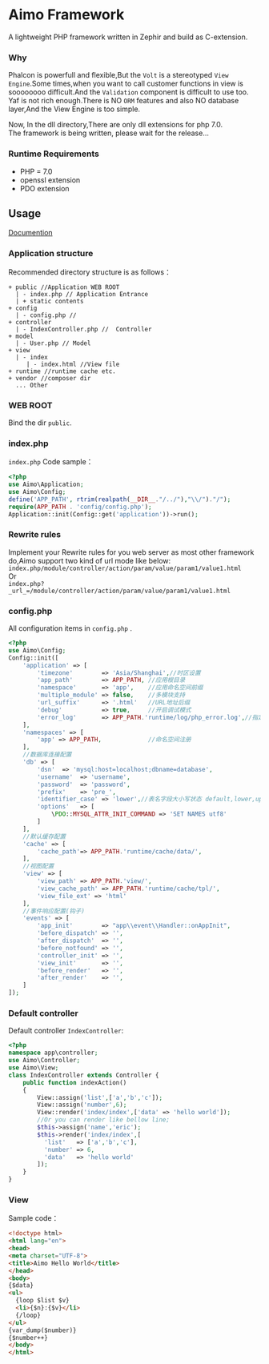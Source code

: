 # Aimo Framework
A lightweight PHP framework written in Zephir and build as C-extension.
### Why
Phalcon is powerfull and flexible,But the `Volt` is a stereotyped `View Engine`.Some times,when you want to call customer functions in view is soooooooo difficult.And the `Validation` component is difficult to use too.   
Yaf is not rich enough.There is NO `ORM` features and also NO database layer,And the View Engine is too simple.   

Now, In the dll directory,There are only dll extensions for php 7.0.   
The framework is being written, please wait for the release...

### Runtime Requirements
* PHP = 7.0
* openssl extension
* PDO extension

## Usage
[Documention](https://fonqing.github.io/Aimo/)
### Application structure
Recommended directory structure is as follows：
```
+ public //Application WEB ROOT
  | - index.php // Application Entrance
  | + static contents
+ config
  | - config.php // 
+ controller
  | - IndexController.php //  Controller
+ model
  | - User.php // Model
+ view    
  | - index   
     | - index.html //View file
+ runtime //runtime cache etc.
+ vendor //composer dir
  ... Other
```
### WEB ROOT
Bind the dir `public`.

### index.php 
`index.php` Code sample：

```php
<?php
use Aimo\Application;
use Aimo\Config;
define('APP_PATH', rtrim(realpath(__DIR__."/../"),"\\/")."/");
require(APP_PATH . 'config/config.php');
Application::init(Config::get('application'))->run();
```
### Rewrite rules

Implement your Rewrite rules for you web server as most other framework do,Aimo support two kind of url mode like below:    
`index.php/module/controller/action/param/value/param1/value1.html`   
Or    
`index.php?_url_=/module/controller/action/param/value/param1/value1.html`

### config.php
All configuration items in `config.php` .
```php
<?php
use Aimo\Config;
Config::init([
    'application' => [
        'timezone'        => 'Asia/Shanghai',//时区设置
        'app_path'        => APP_PATH, //应用根目录
        'namespace'       => 'app',    //应用命名空间前缀
        'multiple_module' => false,    //多模块支持
        'url_suffix'      => '.html'   //URL地址后缀
        'debug'           => true,     //开启调试模式
        'error_log'       => APP_PATH.'runtime/log/php_error.log',//指定脚本错误日志文件
    ],
    'namespaces' => [
        'app' => APP_PATH,             //命名空间注册
    ],
    //数据库连接配置
    'db' => [
        'dsn'  => 'mysql:host=localhost;dbname=database',
        'username'  => 'username',
        'password'  => 'password',
        'prefix'    => 'pre_',
        'identifier_case' => 'lower',//表名字段大小写状态 default,lower,upper
        'options'   => [
            \PDO::MYSQL_ATTR_INIT_COMMAND => 'SET NAMES utf8'
        ]
    ],
    //默认缓存配置
    'cache' => [
        'cache_path'=> APP_PATH.'runtime/cache/data/',
    ],
    //视图配置
    'view' => [
        'view_path' => APP_PATH.'view/',
        'view_cache_path' => APP_PATH.'runtime/cache/tpl/',
        'view_file_ext' => 'html'
    ],
    //事件响应配置(钩子)
    'events' => [
        'app_init'        => "app\\event\\Handler::onAppInit",
        'before_dispatch' => '',
        'after_dispatch'  => '',
        'before_notfound' => '',
        'controller_init' => '',
        'view_init'       => '',
        'before_render'   => '',
        'after_render'    => '',
    ]
]);
```
### Default controller
Default controller  `IndexController`:

```php
<?php
namespace app\controller;
use Aimo\Controller;
use Aimo\View;
class IndexController extends Controller {
    public function indexAction()
    {
        View::assign('list',['a','b','c']);
        View::assign('number',6);
        View::render('index/index',['data' => 'hello world']);
        //Or you can render like bellow line;
        $this->assign('name','eric');
        $this->render('index/index',[
          'list'   => ['a','b','c'],
          'number' => 6,
          'data'   => 'hello world'
        ]);
    }
}
```

### View

Sample code：

```html
<!doctype html>
<html lang="en">
<head>
<meta charset="UTF-8">
<title>Aimo Hello World</title>
</head>
<body>
{$data}
<ul>
  {loop $list $v}
  <li>{$n}:{$v}</li>
  {/loop}
</ul>
{var_dump($number)}
{$number++}
</body>
</html>
```
